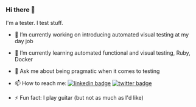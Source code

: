 ### Hi there 👋

I'm a tester.  I test stuff.

- 🔭 I’m currently working on introducing automated visual testing at my day job
- 🌱 I’m currently learning automated functional and visual testing, Ruby, Docker
- 💬 Ask me about being pragmatic when it comes to testing
- 📫 How to reach me:  [![linkedin badge](https://img.shields.io/badge/David_Coomber-30302f?style=flat&logo=linkedin)](https://www.linkedin.com/in/dcoomber) [![twitter badge](https://img.shields.io/badge/@dpcoomber-30302f?style=flat&logo=twitter)](https://twitter.com/dpcoomber)

- ⚡ Fun fact: I play guitar (but not as much as I'd like)
